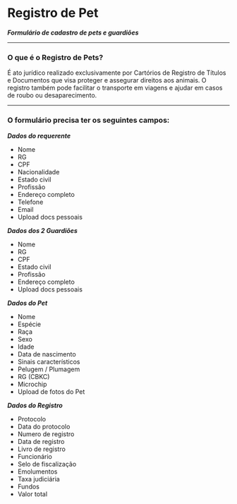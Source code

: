 # Registro de Pet
***Formulário de cadastro de pets e guardiões***

---
### O que é o Registro de Pets?
  É ato jurídico realizado exclusivamente por Cartórios de Registro de Títulos e Documentos que visa proteger e assegurar direitos aos animais.
  O registro também pode facilitar o transporte em viagens e ajudar em casos de roubo ou desaparecimento.

---
### O formulário precisa ter os seguintes campos:

***Dados do requerente***
  - Nome 
  - RG
  - CPF
  - Nacionalidade
  - Estado civil
  - Profissão
  - Endereço completo
  - Telefone
  - Email
  - Upload docs pessoais

***Dados dos 2 Guardiões***
  - Nome 
  - RG
  - CPF
  - Estado civil
  - Profissão
  - Endereço completo
  - Upload docs pessoais

***Dados do Pet***
  - Nome 
  - Espécie
  - Raça
  - Sexo
  - Idade
  - Data de nascimento
  - Sinais característicos
  - Pelugem / Plumagem
  - RG (CBKC)
  - Microchip
  - Upload de fotos do Pet

***Dados do Registro***
  - Protocolo
  - Data do protocolo
  - Numero de registro
  - Data de registro
  - Livro de registro
  - Funcionário
  - Selo de fiscalização
  - Emolumentos
  - Taxa judiciária
  - Fundos
  - Valor total

